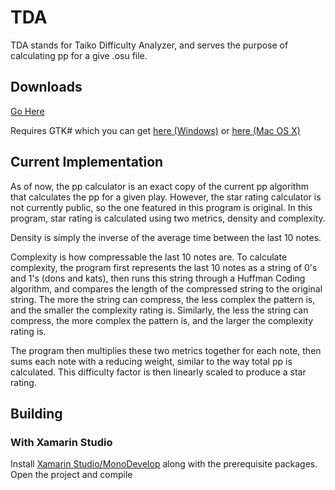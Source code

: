 # TDA
TDA stands for Taiko Difficulty Analyzer, and serves the purpose of calculating pp for a give .osu file.

## Downloads

[Go Here](https://github.com/NotMichaelChen/TDA/releases)

Requires GTK# which you can get [here (Windows)](http://download.mono-project.com/gtk-sharp/gtk-sharp-2.12.10.win32.msi) or [here (Mac OS X)](http://download.mono-project.com/archive/4.4.2/macos-10-universal/MonoFramework-MDK-4.4.2.11.macos10.xamarin.universal.pkg)

## Current Implementation
As of now, the pp calculator is an exact copy of the current pp algorithm that calculates the pp for a given play. However, the star rating calculator is not currently public, so the one featured in this program is original. In this program, star rating is calculated using two metrics, density and complexity.

Density is simply the inverse of the average time between the last 10 notes.

Complexity is how compressable the last 10 notes are. To calculate complexity, the program first represents the last 10 notes as a string of 0's and 1's (dons and kats), then runs this string through a Huffman Coding algorithm, and compares the length of the compressed string to the original string. The more the string can compress, the less complex the pattern is, and the smaller the complexity rating is. Similarly, the less the string can compress, the more complex the pattern is, and the larger the complexity rating is.

The program then multiplies these two metrics together for each note, then sums each note with a reducing weight, similar to the way total pp is calculated. This difficulty factor is then linearly scaled to produce a star rating.

## Building

### With Xamarin Studio

Install [Xamarin Studio/MonoDevelop](http://www.monodevelop.com/download/) along with the prerequisite packages. Open the project and compile
